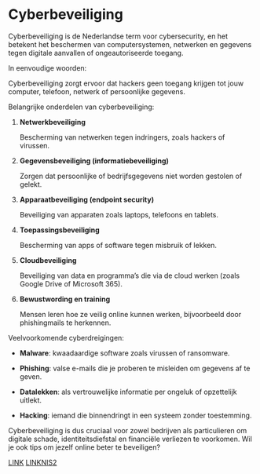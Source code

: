 # Cyberbeveiliging

Cyberbeveiliging is de Nederlandse term voor cybersecurity, en het betekent het beschermen van computersystemen, netwerken en gegevens tegen digitale aanvallen of ongeautoriseerde toegang. 

In eenvoudige woorden: 

Cyberbeveiliging zorgt ervoor dat hackers geen toegang krijgen tot jouw computer, telefoon, netwerk of persoonlijke gegevens.

Belangrijke onderdelen van cyberbeveiliging: 

1. **Netwerkbeveiliging**

    Bescherming van netwerken tegen indringers, zoals hackers of virussen. 

2. **Gegevensbeveiliging (informatiebeveiliging)**

    Zorgen dat persoonlijke of bedrijfsgegevens niet worden gestolen of gelekt.

3. **Apparaatbeveiliging (endpoint security)**

    Beveiliging van apparaten zoals laptops, telefoons en tablets. 

4. **Toepassingsbeveiliging**

    Bescherming van apps of software tegen misbruik of lekken.

5. **Cloudbeveiliging**

    Beveiliging van data en programma’s die via de cloud werken (zoals Google Drive of Microsoft 365).

6. **Bewustwording en training**

    Mensen leren hoe ze veilig online kunnen werken, bijvoorbeeld door phishingmails te herkennen.

Veelvoorkomende cyberdreigingen: 
- **Malware**: kwaadaardige software zoals virussen of ransomware. 

- **Phishing**: valse e-mails die je proberen te misleiden om gegevens af te geven. 

- **Datalekken**: als vertrouwelijke informatie per ongeluk of opzettelijk uitlekt. 

- **Hacking**: iemand die binnendringt in een systeem zonder toestemming. 

Cyberbeveiliging is dus cruciaal voor zowel bedrijven als particulieren om digitale schade, identiteitsdiefstal en financiële verliezen te voorkomen. Wil je ook tips om jezelf online beter te beveiligen?

[LINK](safeonweb.md)
[LINKNIS2](cybersecurity-nis2.md)